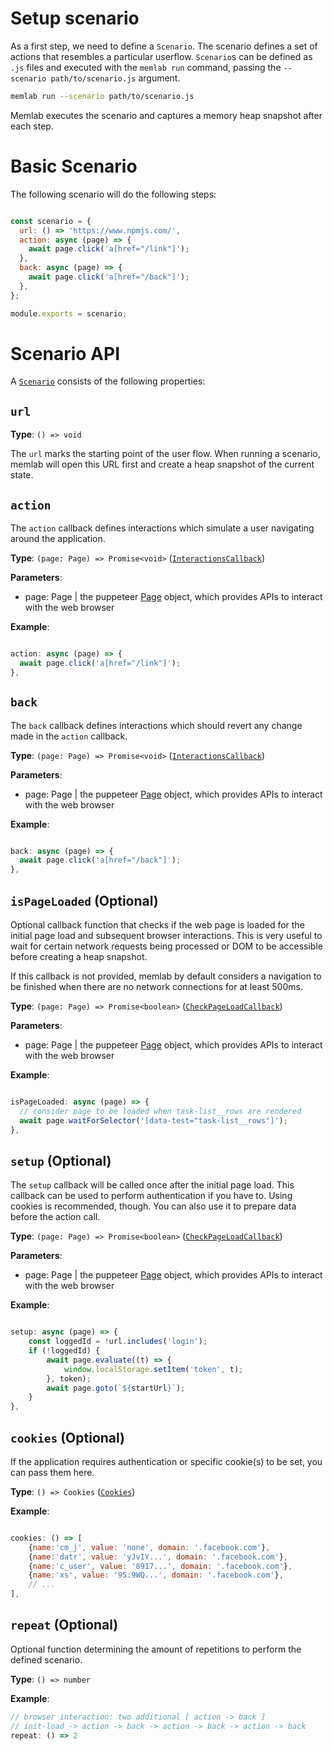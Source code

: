 # Setup scenario

As a first step, we need to define a `Scenario`. The scenario defines a set of actions that
resembles a particular userflow.
`Scenario`s can be defined as `.js` files and executed with the `memlab run` command, passing the `--scenario path/to/scenario.js` argument.

```bash
memlab run --scenario path/to/scenario.js
```

Memlab executes the scenario and captures a memory heap snapshot after each step.

# Basic Scenario

The following scenario will do the following steps:

```js

const scenario = {
  url: () => 'https://www.npmjs.com/',
  action: async (page) => {
    await page.click('a[href="/link"]');
  },
  back: async (page) => {
    await page.click('a[href="/back"]');
  },
};

module.exports = scenario;

```

# Scenario API

A [`Scenario`](https://facebook.github.io/memlab/docs/api/interfaces/core_src.IScenario) consists of the following properties:

## `url`

**Type**: `() => void`

The `url` marks the starting point of the user flow. When running a scenario, memlab will open this URL first and create a heap snapshot of the current
state.

## `action`

The `action` callback defines interactions which simulate a user navigating around the application.

**Type**: `(page: Page) => Promise<void>` ([`InteractionsCallback`](https://facebook.github.io/memlab/docs/api/modules/core_src#interactionscallback))

**Parameters**:

* page: Page | the puppeteer [Page](https://pptr.dev/api/puppeteer.page) object, which provides APIs to interact with the web browser

**Example**:

```js

action: async (page) => {
  await page.click('a[href="/link"]');
},

```

## `back`

The `back` callback defines interactions which should revert any change made in the `action` callback.

**Type**: `(page: Page) => Promise<void>` ([`InteractionsCallback`](https://facebook.github.io/memlab/docs/api/modules/core_src#interactionscallback))

**Parameters**:

* page: Page | the puppeteer [Page](https://pptr.dev/api/puppeteer.page) object, which provides APIs to interact with the web browser

**Example**:

```js

back: async (page) => {
  await page.click('a[href="/back"]');
},

```

## `isPageLoaded` (Optional)

Optional callback function that checks if the web page is loaded for the initial page load and subsequent browser interactions.
This is very useful to wait for certain network requests being processed or DOM to be accessible before creating a heap snapshot.

If this callback is not provided, memlab by default considers a navigation to be finished when there are no network connections for at least 500ms.

**Type**: `(page: Page) => Promise<boolean>` ([`CheckPageLoadCallback`](https://facebook.github.io/memlab/docs/api/modules/core_src/#checkpageloadcallback))

**Parameters**:

* page: Page | the puppeteer [Page](https://pptr.dev/api/puppeteer.page) object, which provides APIs to interact with the web browser

**Example**:

```js

isPageLoaded: async (page) => {
  // consider page to be loaded when task-list__rows are rendered
  await page.waitForSelector('[data-test="task-list__rows"]');
},

```

## `setup` (Optional)

The `setup` callback will be called once after the initial page load.
This callback can be used to perform authentication if you have to. Using cookies is recommended, though.
You can also use it to prepare data before the action call.


**Type**: `(page: Page) => Promise<boolean>` ([`CheckPageLoadCallback`](https://facebook.github.io/memlab/docs/api/modules/core_src/#checkpageloadcallback))

**Parameters**:

* page: Page | the puppeteer [Page](https://pptr.dev/api/puppeteer.page) object, which provides APIs to interact with the web browser

**Example**:

```js

setup: async (page) => {
    const loggedId = !url.includes('login');
    if (!loggedId) {
        await page.evaluate((t) => {
            window.localStorage.setItem('token', t);
        }, token);
        await page.goto(`${startUrl}`);            
    }
},

```
 
## `cookies` (Optional)

If the application requires authentication or specific cookie(s) to be set, you can pass them here.

**Type**: `() => Cookies` ([`Cookies`](https://facebook.github.io/memlab/docs/api/modules/core_src/#cookies))

**Example**:

```js

cookies: () => [
    {name:'cm_j', value: 'none', domain: '.facebook.com'},
    {name:'datr', value: 'yJvIY...', domain: '.facebook.com'},
    {name:'c_user', value: '8917...', domain: '.facebook.com'},
    {name:'xs', value: '95:9WQ...', domain: '.facebook.com'},
    // ...
],

```

## `repeat` (Optional)

Optional function determining the amount of repetitions to perform the defined scenario.

**Type**: `() => number`

**Example**:

```js
// browser interaction: two additional [ action -> back ]
// init-load -> action -> back -> action -> back -> action -> back
repeat: () => 2

```
